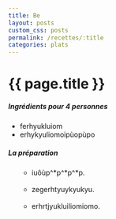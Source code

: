```yaml
---
title: Be
layout: posts
custom_css: posts
permalink: /recettes/:title
categories: plats
---
```



# {{ page.title }}

##### Ingrédients pour 4 personnes

- ferhyukluiom
- erhykyuliomoipùopùpo

##### La préparation

<ul id="prepa">

<section id="categories" markdown="1">

- iuôùp^*p^*p^*p.<br><br>
- zegerhtyuykyukyu.<br><br>
- erhrtjyukluiliomiomo.

</section>

</ul>